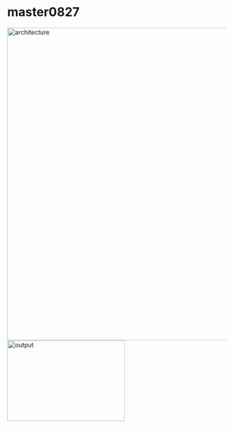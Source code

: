 # master0827

<img width="1280" height="720" alt="architecture" src="https://github.com/user-attachments/assets/4fad86df-142f-4e73-9860-548385a0b5f1" />
<img width="271" height="186" alt="output" src="https://github.com/user-attachments/assets/dcf08081-badb-4321-a379-1370b77ece07" />
